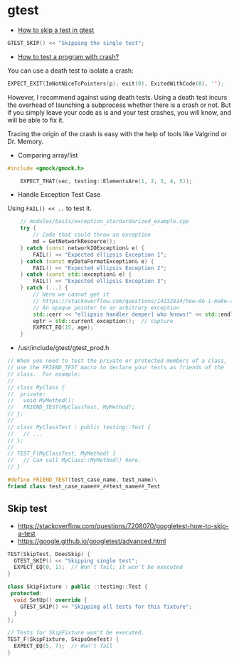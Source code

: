 # gtest

- [How to skip a test in gtest](https://stackoverflow.com/questions/7208070/googletest-how-to-skip-a-test)

```c++
GTEST_SKIP() << "Skipping the single test";
```

- [How to test a program with crash?](https://stackoverflow.com/questions/6569713/testing-for-crash-with-google-test)

You can use a death test to isolate a crash:

```c++
EXPECT_EXIT(ImNotNiceToPointers(p); exit(0), ExitedWithCode(0), '');
```

However, I recommend against using death tests. Using a death test incurs the overhead of launching a subprocess whether
there is a crash or not. But if you simply leave your code as is and your test crashes, you will know, and will be able
to fix it.

Tracing the origin of the crash is easy with the help of tools like Valgrind or Dr. Memory.

- Comparing array/list
```c++
#include <gmock/gmock.h>

    EXPECT_THAT(vec, testing::ElementsAre(1, 2, 3, 4, 5));
```

- Handle Exception Test Case

Using `FAIL() << ..` to test it.

```c++
    // modules/basis/exception_stardardarized_example.cpp
    try {
        // Code that could throw an exception
        md = GetNetworkResource();
    } catch (const networkIOException& e) {
        FAIL() << "Expected ellipsis Exception 1";
    } catch (const myDataFormatException& e) {
        FAIL() << "Expected ellipsis Exception 2";
    } catch (const std::exception& e) {
        FAIL() << "Expected ellipsis Exception 3";
    } catch (...) {
        // Here we cannot get it
        // https://stackoverflow.com/questions/14232814/how-do-i-make-a-call-to-what-on-stdexception-ptr
        // An opaque pointer to an arbitrary exception
        std::cerr << "ellipsis handler deeper] who knows!" << std::endl;
        eptr = std::current_exception();  // capture
        EXPECT_EQ(15, age);
    }
```
- /usr/include/gtest/gtest_prod.h

```c++
// When you need to test the private or protected members of a class,
// use the FRIEND_TEST macro to declare your tests as friends of the
// class.  For example:
//
// class MyClass {
//  private:
//   void MyMethod();
//   FRIEND_TEST(MyClassTest, MyMethod);
// };
//
// class MyClassTest : public testing::Test {
//   // ...
// };
//
// TEST_F(MyClassTest, MyMethod) {
//   // Can call MyClass::MyMethod() here.
// }

#define FRIEND_TEST(test_case_name, test_name)\
friend class test_case_name##_##test_name##_Test
```

## Skip test
- https://stackoverflow.com/questions/7208070/googletest-how-to-skip-a-test
- https://google.github.io/googletest/advanced.html

```c++
TEST(SkipTest, DoesSkip) {
  GTEST_SKIP() << "Skipping single test";
  EXPECT_EQ(0, 1);  // Won't fail; it won't be executed
}

class SkipFixture : public ::testing::Test {
 protected:
  void SetUp() override {
    GTEST_SKIP() << "Skipping all tests for this fixture";
  }
};

// Tests for SkipFixture won't be executed.
TEST_F(SkipFixture, SkipsOneTest) {
  EXPECT_EQ(5, 7);  // Won't fail
}
```